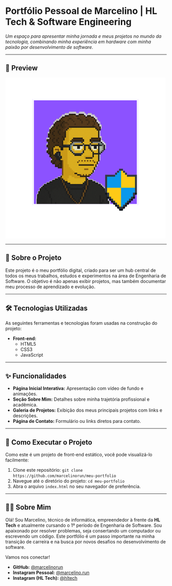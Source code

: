 # Portfólio Pessoal de Marcelino | HL Tech & Software Engineering

*Um espaço para apresentar minha jornada e meus projetos no mundo da tecnologia, combinando minha experiência em hardware com minha paixão por desenvolvimento de software.*

---

## 🎨 Preview

![Prévia do Portfólio](images/logo_icon.png) 

---

## 🚀 Sobre o Projeto

Este projeto é o meu portfólio digital, criado para ser um hub central de todos os meus trabalhos, estudos e experimentos na área de Engenharia de Software. O objetivo é não apenas exibir projetos, mas também documentar meu processo de aprendizado e evolução.

---

## 🛠️ Tecnologias Utilizadas

As seguintes ferramentas e tecnologias foram usadas na construção do projeto:

* **Front-end:**
    * HTML5
    * CSS3
    * JavaScript


---

## ✨ Funcionalidades

* **Página Inicial Interativa:** Apresentação com vídeo de fundo e animações.
* **Seção Sobre Mim:** Detalhes sobre minha trajetória profissional e acadêmica.
* **Galeria de Projetos:** Exibição dos meus principais projetos com links e descrições.
* **Página de Contato:** Formulário ou links diretos para contato.

---

## 📂 Como Executar o Projeto

Como este é um projeto de front-end estático, você pode visualizá-lo facilmente:

1.  Clone este repositório: `git clone https://github.com/marcelinorun/meu-portfolio`
2.  Navegue até o diretório do projeto: `cd meu-portfolio`
3.  Abra o arquivo `index.html` no seu navegador de preferência.

---

## 👨‍💻 Sobre Mim

Olá! Sou Marcelino, técnico de informática, empreendedor à frente da **HL Tech** e atualmente cursando o 1º período de Engenharia de Software. Sou apaixonado por resolver problemas, seja consertando um computador ou escrevendo um código. Este portfólio é um passo importante na minha transição de carreira e na busca por novos desafios no desenvolvimento de software.

Vamos nos conectar!

* **GitHub:** [@marcelinorun](https://github.com/marcelinorun)
* **Instagram Pessoal:** [@marcelino.run](https://instagram.com/marcelino.run)
* **Instagram (HL Tech):** [@hltech](https://instagram.com/hltech)
